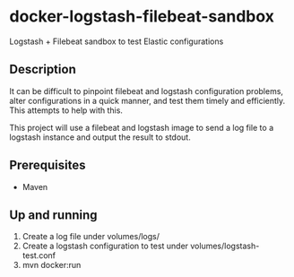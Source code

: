 # docker-logstash-filebeat-sandbox
Logstash + Filebeat sandbox to test Elastic configurations

## Description
It can be difficult to pinpoint filebeat and logstash configuration problems, alter configurations in a quick manner, and test them timely and efficiently. This attempts to help with this.

This project will use a filebeat and logstash image to send a log file to a logstash instance and output the result to stdout.

## Prerequisites
- Maven

## Up and running
1. Create a log file under volumes/logs/
2. Create a logstash configuration to test under volumes/logstash-test.conf
3. mvn docker:run

